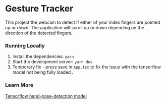 # Gesture Tracker

This project the webcam to detect if either of your index fingers are pointed up or down. The application will scroll up or down depending on the direction of the detected fingers.

### Running Locally

1. Install the dependencies: `yarn`
2. Start the development server: `yarn dev`
3. Temporary fix - press save in `App.tsx` to fix the issue with the tensorflow model not being fully loaded
   .

### Learn More

[Tensorflow hand-pose-detection model](https://github.com/tensorflow/tfjs-models/tree/master/hand-pose-detection)
